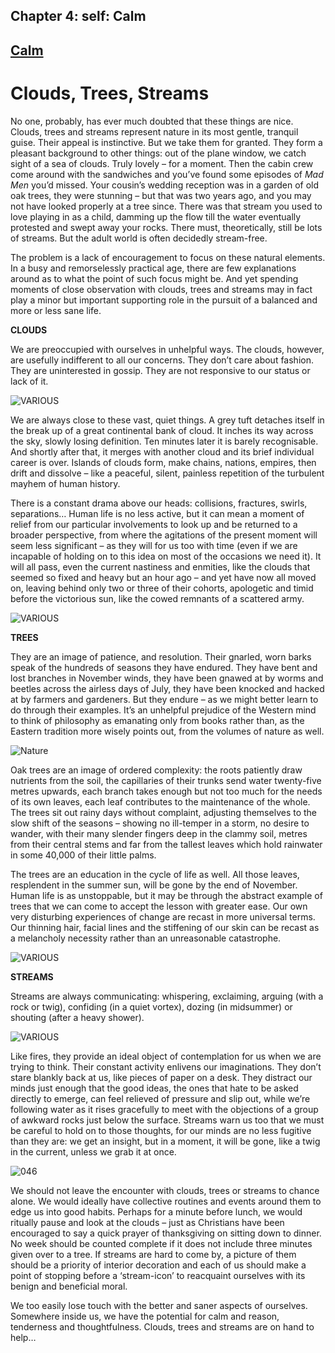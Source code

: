 
## Chapter 4: self: Calm

## [Calm](../category/self/calm/index.html)

# Clouds, Trees, Streams

No one, probably, has ever much doubted that these things are nice. Clouds, trees and streams represent nature in its most gentle, tranquil guise. Their appeal is instinctive. But we take them for granted. They form a pleasant background to other things: out of the plane window, we catch sight of a sea of clouds. Truly lovely – for a moment. Then the cabin crew come around with the sandwiches and you’ve found some episodes of *Mad Men* you’d missed. Your cousin’s wedding reception was in a garden of old oak trees, they were stunning – but that was two years ago, and you may not have looked properly at a tree since. There was that stream you used to love playing in as a child, damming up the flow till the water eventually protested and swept away your rocks. There must, theoretically, still be lots of streams. But the adult world is often decidedly stream-free.

<span class="s1">The problem is a lack of encouragement to focus on these natural elements. In a busy and remorselessly practical age, there are few explanations around as to what the point of such focus might be. And yet spending moments of close observation with clouds, trees and streams may in fact play a minor but important supporting role in the pursuit of a balanced and more or less sane life.</span>

**<span class="s1">CLOUDS </span>**

<span class="s1">We are preoccupied with ourselves in unhelpful ways. The clouds, however, are usefully indifferent to all our concerns. They don’t care about fashion. They are uninterested in gossip. They are not responsive to our status or lack of it.</span>

![VARIOUS](http://i0.wp.com/www.thebookoflife.org/wp-content/uploads/2014/09/rexfeatures_3595903a.jpg)

<span class="s1">We are always close to these vast, quiet things. A grey tuft detaches itself in the break up of a great continental bank of cloud. It inches its way across the sky, slowly losing definition. Ten minutes later it is barely recognisable. And shortly after that, it merges with another cloud and its brief individual career is over. Islands of clouds form, make chains, nations, empires, then drift and dissolve – like a peaceful, silent, painless repetition of the turbulent mayhem of human history.</span>

<span class="s1">There is a constant drama above our heads: collisions, fractures, swirls, separations… Human life is no less active, but it can mean a moment of relief from our particular involvements to look up and be returned to a broader perspective, from where the agitations of the present moment will seem less significant – as they will for us too with time (even if we are incapable of holding on to this idea on most of the occasions we need it). It will all pass, even the current nastiness and enmities, like the clouds that seemed so fixed and heavy but an hour ago – and yet have now all moved on, leaving behind only two or three of their cohorts, apologetic and timid before the victorious sun, like the cowed remnants of a scattered army.</span>

![VARIOUS](http://i0.wp.com/www.thebookoflife.org/wp-content/uploads/2014/09/rexfeatures_3337556a1.jpg)

**TREES**

<span class="s1">They are an image of patience, and resolution. Their gnarled, worn barks speak of the hundreds of seasons they have endured. They have bent and lost branches in November winds, they have been gnawed at by worms and beetles across the airless days of July, they have been knocked and hacked at by farmers and gardeners. But they endure – as we might better learn to do through their examples. It’s an unhelpful prejudice of the Western mind to think of philosophy as emanating only from books rather than, as the Eastern tradition more wisely points out, from the volumes of nature as well.</span>

![Nature](http://i2.wp.com/www.thebookoflife.org/wp-content/uploads/2014/09/rexfeatures_3749387a.jpg)

Oak trees are an image of ordered complexity: the roots patiently draw nutrients from the soil, the capillaries of their trunks send water twenty-five metres upwards, each branch takes enough but not too much for the needs of its own leaves, each leaf contributes to the maintenance of the whole. The trees sit out rainy days without complaint, adjusting themselves to the slow shift of the seasons – showing no ill-temper in a storm, no desire to wander, with their many slender fingers deep in the clammy soil, metres from their central stems and far from the tallest leaves which hold rainwater in some 40,000 of their little palms.

<span class="s1">The trees are an education in the cycle of life as well. All those leaves, resplendent in the summer sun, will be gone by the end of November. Human life is as unstoppable, but it may be through the abstract example of trees that we can come to accept the lesson with greater ease. Our own very disturbing experiences of change are recast in more universal terms. Our thinning hair, facial lines and the stiffening of our skin can be recast as a melancholy necessity rather than an unreasonable catastrophe.</span>

![VARIOUS](http://i2.wp.com/www.thebookoflife.org/wp-content/uploads/2014/09/rexfeatures_3437458a.jpg)

**<span class="s1">STREAMS</span>**

<span class="s1">Streams are always communicating: whispering, exclaiming, arguing (with a rock or twig), confiding (in a quiet vortex), dozing (in midsummer) or shouting (after a heavy shower).</span>

![VARIOUS](http://i0.wp.com/www.thebookoflife.org/wp-content/uploads/2014/09/rexfeatures_1217115a.jpg)

<span class="s1">Like fires, they provide an ideal object of contemplation for us when we are trying to think. Their constant activity enlivens our imaginations. They don’t stare blankly back at us, like pieces of paper on a desk. They distract our minds just enough that the good ideas, the ones that hate to be asked directly to emerge, can feel relieved of pressure and slip out, while we’re following water as it rises gracefully to meet with the objections of a group of awkward rocks just below the surface. Streams warn us too that we must be careful to hold on to those thoughts, for our minds are no less fugitive than they are: we get an insight, but in a moment, it will be gone, like a twig in the current, unless we grab it at once.</span>

![046](http://i2.wp.com/www.thebookoflife.org/wp-content/uploads/2014/09/046.jpg)

<span class="s1">We should not leave the encounter with clouds, trees or streams to chance alone. We would ideally have collective routines and events around them to edge us into good habits. Perhaps for a minute before lunch, we would ritually pause and look at the clouds – just as Christians have been encouraged to say a quick prayer of thanksgiving on sitting down to dinner. No week should be counted complete if it does not include three minutes given over to a tree. If streams are hard to come by, a picture of them should be a priority of interior decoration and each of us should make a point of stopping before a ‘stream-icon’ to reacquaint ourselves with its benign and beneficial moral.</span>

We too easily lose touch with the better and saner aspects of ourselves. Somewhere inside us, we have the potential for calm and reason, tenderness and thoughtfulness. Clouds, trees and streams are on hand to help…